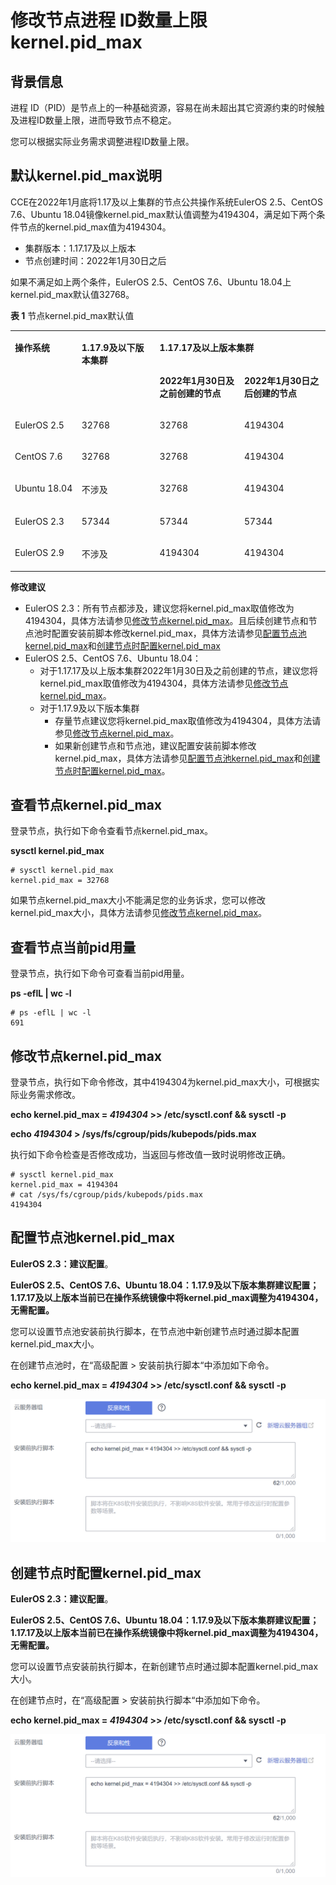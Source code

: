# 修改节点进程 ID数量上限kernel.pid\_max<a name="cce_10_0401"></a>

## 背景信息<a name="section854114785518"></a>

进程 ID（PID）是节点上的一种基础资源，容易在尚未超出其它资源约束的时候触及进程ID数量上限，进而导致节点不稳定。

您可以根据实际业务需求调整进程ID数量上限。

## 默认kernel.pid\_max说明<a name="section1553043412352"></a>

CCE在2022年1月底将1.17及以上集群的节点公共操作系统EulerOS 2.5、CentOS 7.6、Ubuntu 18.04镜像kernel.pid\_max默认值调整为4194304，满足如下两个条件节点的kernel.pid\_max值为4194304。

-   集群版本：1.17.17及以上版本
-   节点创建时间：2022年1月30日之后

如果不满足如上两个条件，EulerOS 2.5、CentOS 7.6、Ubuntu 18.04上kernel.pid\_max默认值32768。

**表 1**  节点kernel.pid\_max默认值

<a name="table1839654012916"></a>
<table><tbody><tr id="row17396940122917"><td class="cellrowborder" rowspan="2" valign="top"><p id="p7396174016291"><a name="p7396174016291"></a><a name="p7396174016291"></a><strong id="b0241162116442"><a name="b0241162116442"></a><a name="b0241162116442"></a>操作系统</strong></p>
</td>
<td class="cellrowborder" rowspan="2" valign="top"><p id="p1625711017411"><a name="p1625711017411"></a><a name="p1625711017411"></a><strong id="b1624622114414"><a name="b1624622114414"></a><a name="b1624622114414"></a>1.17.9及以下版本集群</strong></p>
</td>
<td class="cellrowborder" colspan="2" valign="top"><p id="p895761916402"><a name="p895761916402"></a><a name="p895761916402"></a><strong id="b361222515444"><a name="b361222515444"></a><a name="b361222515444"></a>1.17.17及以上版本集群</strong></p>
</td>
</tr>
<tr id="row11384119184219"><td class="cellrowborder" valign="top"><p id="p1814518321429"><a name="p1814518321429"></a><a name="p1814518321429"></a><strong id="b390731765419"><a name="b390731765419"></a><a name="b390731765419"></a>2022年1月30日及之前创建的节点</strong></p>
</td>
<td class="cellrowborder" valign="top"><p id="p11590225425"><a name="p11590225425"></a><a name="p11590225425"></a><strong id="b1909111775415"><a name="b1909111775415"></a><a name="b1909111775415"></a>2022年1月30日之后创建的节点</strong></p>
</td>
</tr>
<tr id="row15397154013292"><td class="cellrowborder" valign="top" width="21.17%"><p id="p139774016298"><a name="p139774016298"></a><a name="p139774016298"></a>EulerOS 2.5</p>
</td>
<td class="cellrowborder" valign="top" width="24.779999999999998%"><p id="p2397154032910"><a name="p2397154032910"></a><a name="p2397154032910"></a>32768</p>
</td>
<td class="cellrowborder" valign="top" width="26.87%"><p id="p163654613437"><a name="p163654613437"></a><a name="p163654613437"></a>32768</p>
</td>
<td class="cellrowborder" valign="top" width="27.18%"><p id="p78367124318"><a name="p78367124318"></a><a name="p78367124318"></a>4194304</p>
</td>
</tr>
<tr id="row4397124022914"><td class="cellrowborder" valign="top" width="21.17%"><p id="p1039715406296"><a name="p1039715406296"></a><a name="p1039715406296"></a>CentOS 7.6</p>
</td>
<td class="cellrowborder" valign="top" width="24.779999999999998%"><p id="p6397540182920"><a name="p6397540182920"></a><a name="p6397540182920"></a>32768</p>
</td>
<td class="cellrowborder" valign="top" width="26.87%"><p id="p203651063434"><a name="p203651063434"></a><a name="p203651063434"></a>32768</p>
</td>
<td class="cellrowborder" valign="top" width="27.18%"><p id="p15836314436"><a name="p15836314436"></a><a name="p15836314436"></a>4194304</p>
</td>
</tr>
<tr id="row1397740122915"><td class="cellrowborder" valign="top" width="21.17%"><p id="p1239734092916"><a name="p1239734092916"></a><a name="p1239734092916"></a>Ubuntu 18.04</p>
</td>
<td class="cellrowborder" valign="top" width="24.779999999999998%"><p id="p17397134010299"><a name="p17397134010299"></a><a name="p17397134010299"></a>不涉及</p>
</td>
<td class="cellrowborder" valign="top" width="26.87%"><p id="p19366156164319"><a name="p19366156164319"></a><a name="p19366156164319"></a>32768</p>
</td>
<td class="cellrowborder" valign="top" width="27.18%"><p id="p2083613124312"><a name="p2083613124312"></a><a name="p2083613124312"></a>4194304</p>
</td>
</tr>
<tr id="row112051891485"><td class="cellrowborder" valign="top" width="21.17%"><p id="p2206119184815"><a name="p2206119184815"></a><a name="p2206119184815"></a>EulerOS 2.3</p>
</td>
<td class="cellrowborder" valign="top" width="24.779999999999998%"><p id="p162068915487"><a name="p162068915487"></a><a name="p162068915487"></a>57344</p>
</td>
<td class="cellrowborder" valign="top" width="26.87%"><p id="p420612911483"><a name="p420612911483"></a><a name="p420612911483"></a>57344</p>
</td>
<td class="cellrowborder" valign="top" width="27.18%"><p id="p1620616920481"><a name="p1620616920481"></a><a name="p1620616920481"></a>57344</p>
</td>
</tr>
<tr id="row6397174017299"><td class="cellrowborder" valign="top" width="21.17%"><p id="p53974409295"><a name="p53974409295"></a><a name="p53974409295"></a>EulerOS 2.9</p>
</td>
<td class="cellrowborder" valign="top" width="24.779999999999998%"><p id="p123970408298"><a name="p123970408298"></a><a name="p123970408298"></a>不涉及</p>
</td>
<td class="cellrowborder" valign="top" width="26.87%"><p id="p103581459123912"><a name="p103581459123912"></a><a name="p103581459123912"></a>4194304</p>
</td>
<td class="cellrowborder" valign="top" width="27.18%"><p id="p883610154314"><a name="p883610154314"></a><a name="p883610154314"></a>4194304</p>
</td>
</tr>
</tbody>
</table>

**修改建议**

-   EulerOS 2.3：所有节点都涉及，建议您将kernel.pid\_max取值修改为4194304，具体方法请参见[修改节点kernel.pid\_max](#section103357276311)。且后续创建节点和节点池时配置安装前脚本修改kernel.pid\_max，具体方法请参见[配置节点池kernel.pid\_max](#section11273934111515)和[创建节点时配置kernel.pid\_max](#section12529121819573)
-   EulerOS 2.5、CentOS 7.6、Ubuntu 18.04：
    -   对于1.17.17及以上版本集群2022年1月30日及之前创建的节点，建议您将kernel.pid\_max取值修改为4194304，具体方法请参见[修改节点kernel.pid\_max](#section103357276311)。
    -   对于1.17.9及以下版本集群
        -   存量节点建议您将kernel.pid\_max取值修改为4194304，具体方法请参见[修改节点kernel.pid\_max](#section103357276311)。
        -   如果新创建节点和节点池，建议配置安装前脚本修改kernel.pid\_max，具体方法请参见[配置节点池kernel.pid\_max](#section11273934111515)和[创建节点时配置kernel.pid\_max](#section12529121819573)。



## 查看节点kernel.pid\_max<a name="section149892471822"></a>

登录节点，执行如下命令查看节点kernel.pid\_max。

**sysctl kernel.pid\_max**

```
# sysctl kernel.pid_max
kernel.pid_max = 32768
```

如果节点kernel.pid\_max大小不能满足您的业务诉求，您可以修改kernel.pid\_max大小，具体方法请参见[修改节点kernel.pid\_max](#section103357276311)。

## 查看节点当前pid用量<a name="section13991785335"></a>

登录节点，执行如下命令可查看当前pid用量。

**ps -eflL | wc -l**

```
# ps -eflL | wc -l
691
```

## 修改节点kernel.pid\_max<a name="section103357276311"></a>

登录节点，执行如下命令修改，其中4194304为kernel.pid\_max大小，可根据实际业务需求修改。

**echo kernel.pid\_max =  _4194304_  \>\> /etc/sysctl.conf && sysctl -p**

**echo  _4194304_   \> /sys/fs/cgroup/pids/kubepods/pids.max**

执行如下命令检查是否修改成功，当返回与修改值一致时说明修改正确。

```
# sysctl kernel.pid_max
kernel.pid_max = 4194304
# cat /sys/fs/cgroup/pids/kubepods/pids.max
4194304
```

## 配置节点池kernel.pid\_max<a name="section11273934111515"></a>

**EulerOS 2.3：建议配置**。

**EulerOS 2.5、CentOS 7.6、Ubuntu 18.04：1.17.9及以下版本集群建议配置；1.17.17及以上版本当前已在操作系统镜像中将kernel.pid\_max调整为4194304，无需配置。**

您可以设置节点池安装前执行脚本，在节点池中新创建节点时通过脚本配置kernel.pid\_max大小。

在创建节点池时，在“高级配置 \> 安装前执行脚本“中添加如下命令。

**echo kernel.pid\_max =  _4194304_  \>\> /etc/sysctl.conf && sysctl -p**

![](figures/zh-cn_image_0000001261871450.png)

## 创建节点时配置kernel.pid\_max<a name="section12529121819573"></a>

**EulerOS 2.3：建议配置**。

**EulerOS 2.5、CentOS 7.6、Ubuntu 18.04：1.17.9及以下版本集群建议配置；1.17.17及以上版本当前已在操作系统镜像中将kernel.pid\_max调整为4194304，无需配置。**

您可以设置节点安装前执行脚本，在新创建节点时通过脚本配置kernel.pid\_max大小。

在创建节点时，在“高级配置 \> 安装前执行脚本“中添加如下命令。

**echo kernel.pid\_max =  _4194304_  \>\> /etc/sysctl.conf && sysctl -p**

![](figures/zh-cn_image_0000001309430457.png)

